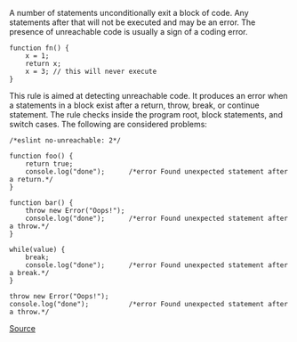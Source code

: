 A number of statements unconditionally exit a block of code. Any statements after that will not be executed and may be an error. The presence of unreachable code is usually a sign of a coding error.

```
function fn() {
    x = 1;
    return x;
    x = 3; // this will never execute
}
```

This rule is aimed at detecting unreachable code. It produces an error when a statements in a block exist after a return, throw, break, or continue statement. The rule checks inside the program root, block statements, and switch cases.
The following are considered problems:

```
/*eslint no-unreachable: 2*/

function foo() {
    return true;
    console.log("done");      /*error Found unexpected statement after a return.*/
}

function bar() {
    throw new Error("Oops!");
    console.log("done");      /*error Found unexpected statement after a throw.*/
}

while(value) {
    break;
    console.log("done");      /*error Found unexpected statement after a break.*/
}

throw new Error("Oops!");
console.log("done");          /*error Found unexpected statement after a throw.*/
```

[Source](http://eslint.org/docs/rules/no-unreachable)
